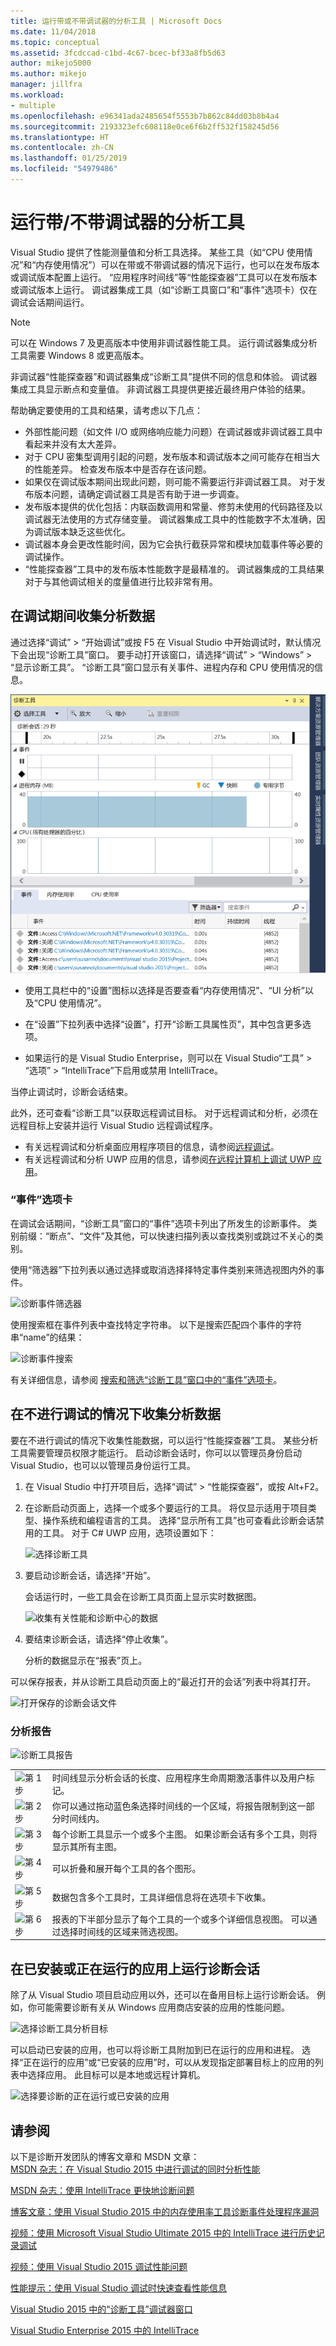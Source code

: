 ```yaml
---
title: 运行带或不带调试器的分析工具 | Microsoft Docs
ms.date: 11/04/2018
ms.topic: conceptual
ms.assetid: 3fcdccad-c1bd-4c67-bcec-bf33a8fb5d63
author: mikejo5000
ms.author: mikejo
manager: jillfra
ms.workload:
- multiple
ms.openlocfilehash: e96341ada2485654f5553b7b862c84dd03b8b4a4
ms.sourcegitcommit: 2193323efc608118e0ce6f6b2ff532f158245d56
ms.translationtype: HT
ms.contentlocale: zh-CN
ms.lasthandoff: 01/25/2019
ms.locfileid: "54979486"
---
```

# <a name="run-profiling-tools-with-or-without-the-debugger"></a>运行带/不带调试器的分析工具

Visual Studio 提供了性能测量值和分析工具选择。 某些工具（如“CPU 使用情况”和“内存使用情况”）可以在带或不带调试器的情况下运行，也可以在发布版本或调试版本配置上运行。 “应用程序时间线”等“性能探查器”工具可以在发布版本或调试版本上运行。 调试器集成工具（如“诊断工具窗口”和“事件”选项卡）仅在调试会话期间运行。  

>[!NOTE]
>可以在 Windows 7 及更高版本中使用非调试器性能工具。 运行调试器集成分析工具需要 Windows 8 或更高版本。

非调试器“性能探查器”和调试器集成“诊断工具”提供不同的信息和体验。 调试器集成工具显示断点和变量值。 非调试器工具提供更接近最终用户体验的结果。 

帮助确定要使用的工具和结果，请考虑以下几点：

- 外部性能问题（如文件 I/O 或网络响应能力问题）在调试器或非调试器工具中看起来并没有太大差异。 
- 对于 CPU 密集型调用引起的问题，发布版本和调试版本之间可能存在相当大的性能差异。 检查发布版本中是否存在该问题。 
- 如果仅在调试版本期间出现此问题，则可能不需要运行非调试器工具。 对于发布版本问题，请确定调试器工具是否有助于进一步调查。 
- 发布版本提供的优化包括：内联函数调用和常量、修剪未使用的代码路径及以调试器无法使用的方式存储变量。 调试器集成工具中的性能数字不太准确，因为调试版本缺乏这些优化。 
- 调试器本身会更改性能时间，因为它会执行截获异常和模块加载事件等必要的调试操作。 
- “性能探查器”工具中的发布版本性能数字是最精准的。 调试器集成的工具结果对于与其他调试相关的度量值进行比较非常有用。

##  <a name="BKMK_Quick_start__Collect_diagnostic_data"></a> 在调试期间收集分析数据  

通过选择“调试” > “开始调试”或按 F5 在 Visual Studio 中开始调试时，默认情况下会出现“诊断工具”窗口。 要手动打开该窗口，请选择“调试” > “Windows” > “显示诊断工具”。 “诊断工具”窗口显示有关事件、进程内存和 CPU 使用情况的信息。  

![诊断工具](../profiling/media/diagnostictools-update1.png "Diagnostic Tools")  

- 使用工具栏中的“设置”图标以选择是否要查看“内存使用情况”、“UI 分析”以及“CPU 使用情况”。 
  
- 在“设置”下拉列表中选择“设置”，打开“诊断工具属性页”，其中包含更多选项。 
  
- 如果运行的是 Visual Studio Enterprise，则可以在 Visual Studio“工具” > “选项” > “IntelliTrace”下启用或禁用 IntelliTrace。  
  
当停止调试时，诊断会话结束。  
  
此外，还可查看“诊断工具”以获取远程调试目标。 对于远程调试和分析，必须在远程目标上安装并运行 Visual Studio 远程调试程序。 
- 有关远程调试和分析桌面应用程序项目的信息，请参阅[远程调试](../debugger/remote-debugging.md)。 
- 有关远程调试和分析 UWP 应用的信息，请参阅[在远程计算机上调试 UWP 应用](../debugger/run-windows-store-apps-on-a-remote-machine.md)。 

### <a name="the-events-tab"></a>“事件”选项卡

在调试会话期间，“诊断工具”窗口的“事件”选项卡列出了所发生的诊断事件。 类别前缀：“断点”、“文件”及其他，可以快速扫描列表以查找类别或跳过不关心的类别。  
  
使用“筛选器”下拉列表以通过选择或取消选择择特定事件类别来筛选视图内外的事件。 

![诊断事件筛选器](../profiling/media/diagnosticeventfilter.png "Diagnostic Event Filter")  

使用搜索框在事件列表中查找特定字符串。 以下是搜索匹配四个事件的字符串“name”的结果：  

![诊断事件搜索](../profiling/media/diagnosticseventsearch.png "Diagnostic Event Search")  

有关详细信息，请参阅 [搜索和筛选“诊断工具”窗口中的“事件”选项卡](https://blogs.msdn.microsoft.com/devops/2015/11/12/searching-and-filtering-the-events-tab-of-the-diagnostic-tools-window/)。  

## <a name="collect-profiling-data-without-debugging"></a>在不进行调试的情况下收集分析数据  

要在不进行调试的情况下收集性能数据，可以运行“性能探查器”工具。 某些分析工具需要管理员权限才能运行。 启动诊断会话时，你可以以管理员身份启动 Visual Studio，也可以以管理员身份运行工具。  
   
1. 在 Visual Studio 中打开项目后，选择“调试” > “性能探查器”，或按 Alt+F2。  
   
1. 在诊断启动页面上，选择一个或多个要运行的工具。 将仅显示适用于项目类型、操作系统和编程语言的工具。 选择“显示所有工具”也可查看此诊断会话禁用的工具。 对于 C# UWP 应用，选项设置如下：  
   
   ![选择诊断工具](../profiling/media/diag_selecttool.png "DIAG_SelectTool")  
   
1. 要启动诊断会话，请选择“开始”。  
   
   会话运行时，一些工具会在诊断工具页面上显示实时数据图。  
   
    ![收集有关性能和诊断中心的数据](../profiling/media/pdhub_collectdata.png "中心收集数据")  
   
1. 要结束诊断会话，请选择“停止收集”。  
   
   分析的数据显示在“报表”页上。  
  
可以保存报表，并从诊断工具启动页面上的“最近打开的会话”列表中将其打开。  

![打开保存的诊断会话文件](../profiling/media/pdhub_openexistingdiagsession.png "PDHUB_OpenExistingDiagSession")  
  
### <a name="the-profiling-report"></a>分析报告  
 ![诊断工具报告](../profiling/media/diag_report.png "DIAG_Report")  
  
|||  
|-|-|  
|![第 1 步](../profiling/media/procguid_1.png "ProcGuid_1")|时间线显示分析会话的长度、应用程序生命周期激活事件以及用户标记。|  
|![第 2 步](../profiling/media/procguid_2.png "ProcGuid_2")|你可以通过拖动蓝色条选择时间线的一个区域，将报告限制到这一部分时间线内。|  
|![第 3 步](../profiling/media/procguid_3.png "ProcGuid_3")|每个诊断工具显示一个或多个主图。 如果诊断会话有多个工具，则将显示其所有主图。|  
|![第 4 步](../profiling/media/procguid_4.png "ProcGuid_4")|可以折叠和展开每个工具的各个图形。|  
|![第 5 步](../profiling/media/procguid_6.png "ProcGuid_6")|数据包含多个工具时，工具详细信息将在选项卡下收集。|  
|![第 6 步](../profiling/media/procguid_6a.png "ProcGuid_6a")|报表的下半部分显示了每个工具的一个或多个详细信息视图。 可以通过选择时间线的区域来筛选视图。|  
  
## <a name="run-diagnostic-sessions-on-installed-or-running-apps"></a>在已安装或正在运行的应用上运行诊断会话 

 除了从 Visual Studio 项目启动应用以外，还可以在备用目标上运行诊断会话。 例如，你可能需要诊断有关从 Windows 应用商店安装的应用的性能问题。  
  
 ![选择诊断工具分析目标](../profiling/media/pdhub_chooseanalysistarget.png "PDHUB_ChooseAnalysisTarget")  
  
 可以启动已安装的应用，也可以将诊断工具附加到已在运行的应用和进程。 选择“正在运行的应用”或“已安装的应用”时，可以从发现指定部署目标上的应用的列表中选择应用。 此目标可以是本地或远程计算机。 
  
 ![选择要诊断的正在运行或已安装的应用](../profiling/media/pdhub_selectrunningapp.png "PDHUB_SelectRunningApp")  
  
## <a name="see-also"></a>请参阅

以下是诊断开发团队的博客文章和 MSDN 文章：  
 [MSDN 杂志：在 Visual Studio 2015 中进行调试的同时分析性能](https://msdn.microsoft.com/magazine/dn973013.aspx)
  
 [MSDN 杂志：使用 IntelliTrace 更快地诊断问题](https://msdn.microsoft.com/magazine/dn973014.aspx)
  
 [博客文章：使用 Visual Studio 2015 中的内存使用率工具诊断事件处理程序漏洞](https://blogs.msdn.microsoft.com/devops/2015/04/29/diagnosing-event-handler-leaks-with-the-memory-usage-tool-in-visual-studio-2015/)
  
 [视频：使用 Microsoft Visual Studio Ultimate 2015 中的 IntelliTrace 进行历史记录调试](https://channel9.msdn.com/Events/Ignite/2015/BRK3716)
  
 [视频：使用 Visual Studio 2015 调试性能问题](https://channel9.msdn.com/Events/Build/2015/3-731)
  
 [性能提示：使用 Visual Studio 调试时快速查看性能信息](https://blogs.msdn.microsoft.com/devops/2014/08/18/perftips-performance-information-at-a-glance-while-debugging-with-visual-studio/)
  
 [Visual Studio 2015 中的“诊断工具”调试器窗口](https://blogs.msdn.microsoft.com/devops/2015/01/16/diagnostic-tools-debugger-window-in-visual-studio-2015/)
  
 [Visual Studio Enterprise 2015 中的 IntelliTrace](https://blogs.msdn.microsoft.com/devops/2015/01/16/intellitrace-in-visual-studio-ultimate-2015/)
